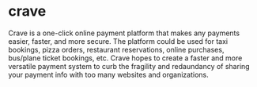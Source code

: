 # crave
Crave is a one-click online payment platform that makes any payments easier, faster, and more secure. The platform could be used for taxi bookings, pizza orders, restaurant reservations, online purchases, bus/plane ticket bookings, etc. Crave hopes to create a faster and more versatile payment system to curb the fragility and redaundancy of sharing your payment info with too many websites and organizations.
